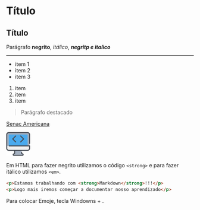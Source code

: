 <!-- Bora comerçar -->
<!-- Markdown -->
# Título
## Título

Parágrafo **negrito**, *itálico*, ***negritp e italico***

---
- item 1
- item 2
- item 3

1. item
2. item
3. item

>Parágrafo destacado

[Senac Americana](https://sp.senac.br/americana)

![Ícone dev](icone.png)

Em HTML para fazer negrito utilizamos o código `<strong>` e para fazer itálico utilizamos `<em>`.

```html
<p>Estamos trabalhando com <strong>Markdown</strong>!!!</p>
<p>Logo mais iremos começar a documentar nosso aprendizado</p>
```

Para colocar Emoje, tecla Windowns + .